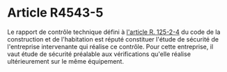 # Article R4543-5

Le rapport de contrôle technique défini à [l'article R. 125-2-4][1] du code de la construction et de l'habitation est réputé constituer l'étude de sécurité de l'entreprise intervenante qui réalise ce contrôle. Pour cette entreprise, il vaut étude de sécurité préalable aux vérifications qu'elle réalise ultérieurement sur le même équipement.

 [1]: /affichCodeArticle.do?cidTexte=LEGITEXT000006074096&idArticle=LEGIARTI000006896175&dateTexte=&categorieLien=cid
